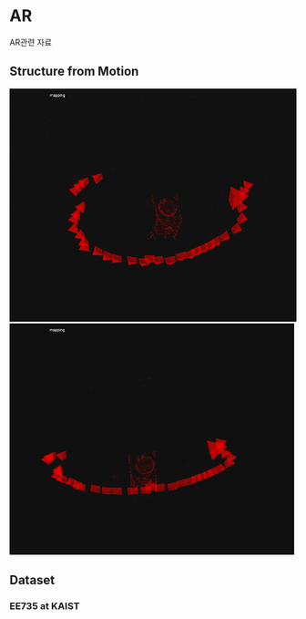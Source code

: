 # AR
AR관련 자료

## Structure from Motion

<img src='images/example2.png' />

<img src='images/anigif.gif' />

## Dataset
### EE735 at KAIST

